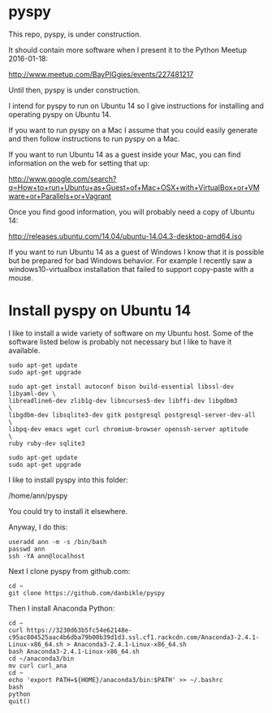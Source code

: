 
# pyspy

This repo, pyspy, is under construction.

It should contain more software when I present it to the Python Meetup 2016-01-18:

http://www.meetup.com/BayPIGgies/events/227481217

Until then, pyspy is under construction.

I intend for pyspy to run on Ubuntu 14 so I give instructions for installing and operating pyspy on Ubuntu 14.

If you want to run pyspy on a Mac I assume that you could easily generate and then follow instructions to run pyspy on a Mac.

If you want to run Ubuntu 14 as a guest inside your Mac, you can find information on the web for setting that up:

http://www.google.com/search?q=How+to+run+Ubuntu+as+Guest+of+Mac+OSX+with+VirtualBox+or+VMware+or+Parallels+or+Vagrant

Once you find good information, you will probably need a copy of Ubuntu 14:

http://releases.ubuntu.com/14.04/ubuntu-14.04.3-desktop-amd64.iso

If you want to run Ubuntu 14 as a guest of Windows I know that it is possible but be prepared for bad Windows behavior. For example I recently saw a windows10-virtualbox installation that failed to support copy-paste with a mouse.

# Install pyspy on Ubuntu 14

I like to install a wide variety of software on my Ubuntu host.  Some of the software listed below is probably not necessary but I like to have it available.

```
sudo apt-get update
sudo apt-get upgrade

sudo apt-get install autoconf bison build-essential libssl-dev libyaml-dev \
libreadline6-dev zlib1g-dev libncurses5-dev libffi-dev libgdbm3       \
libgdbm-dev libsqlite3-dev gitk postgresql postgresql-server-dev-all  \
libpq-dev emacs wget curl chromium-browser openssh-server aptitude    \
ruby ruby-dev sqlite3

sudo apt-get update
sudo apt-get upgrade
```

I like to install pyspy into this folder:

/home/ann/pyspy

You could try to install it elsewhere.

Anyway, I do this:

```
useradd ann -m -s /bin/bash
passwd ann
ssh -YA ann@localhost
```

Next I clone pyspy from github.com:

```
cd ~
git clone https://github.com/danbikle/pyspy
```

Then I install Anaconda Python:

```
cd ~
curl https://3230d63b5fc54e62148e-c95ac804525aac4b6dba79b00b39d1d3.ssl.cf1.rackcdn.com/Anaconda3-2.4.1-Linux-x86_64.sh > Anaconda3-2.4.1-Linux-x86_64.sh
bash Anaconda3-2.4.1-Linux-x86_64.sh
cd ~/anaconda3/bin
mv curl curl_ana
cd ~
echo 'export PATH=${HOME}/anaconda3/bin:$PATH' >> ~/.bashrc
bash
python
quit()
```





